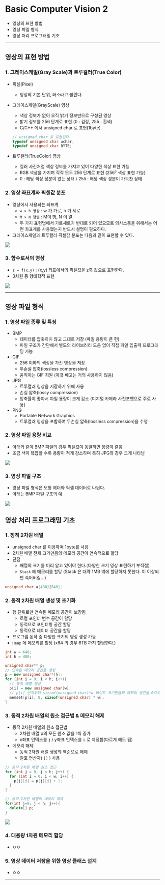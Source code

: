 # Basic Computer Vision 2
  - 영상의 표현 방법
  - 영상 파일 형식
  - 영상 처리 프로그래밍 기초

---

## 영상의 표현 방법
  ### 1. 그레이스케일(Gray Scale)과 트루컬러(True Color)
  - 픽셀(Pixel)
    - 영상의 기본 단위, 화소라고 불린다.
  - 그레이스케일(GrayScale) 영상
    - 색상 정보가 없이 오직 밝기 정보만으로 구성된 영상
    - 밝기 정보를 256 단계로 표현 (0 : 검정, 255 : 흰색)
    - C/C++ 에서 unsigned char 로 표현(1byte)

    ```cpp
    // unsigned char 로 표현한다
    typedef unsigned char uchar;
    typedef unsigned char BYTE;
    ```

  - 트루컬러(TrueColor) 영상
    - 컬러 사진처럼 색상 정보를 가지고 있어 다양한 색상 표현 가능
    - RGB 색상을 가지며 각각 모두 256 단계로 표현 (256³ 색상 표현 가능)
    - 0 : 해당 색상 성분이 없는 상태 / 255 : 해당 색상 성분이 가득찬 상태

  ### 2. 영상 좌표계와 픽셀값 분포
  - 영상에서 사용되는 좌표계
    - `w × h 영상` : w 가 가로, h 가 세로
    - `M × N 행렬` : M이 행, N 이 열
    - 두 가지 표현법에서 가로세로가 반대로 되어 있으므로 의사소통을 위해서는 어떤 좌표계를 사용했는지 반드시 설명이 필요하다.
  - 그레이스케일과 트루컬러 픽셀값 분포는 다음과 같이 표현할 수 있다.

  ![](https://github.com/Lee-KyungSeok/ComputerVision-Study/blob/master/Basic%20ComputerVision2/picture/xy.png)

  ### 3. 함수로서의 영상
  - `z = f(x,y)` : (x,y) 좌표에서의 픽셀값을 z축 값으로 표현한다.
  - 3차원 등 형태학적 표현

  ![](https://github.com/Lee-KyungSeok/ComputerVision-Study/blob/master/Basic%20ComputerVision2/picture/functionpx.png)

---

## 영상 파일 형식
  ### 1. 영상 파일 종류 및 특징
  - BMP
    - 데이터를 압축하지 않고 그대로 저장 (파일 용량이 큰 편)
    - 파일 구조가 간단해서 별도의 라이브러리 도움 없이 직접 파일 입출력 프로그래밍 가능
  - GIF
    - 256 이하의 색상을 가진 영상을 저장
    - 무손실 압축(lossless compression)
    - 움직이는 GIF 지원 (이것 빼고는 거의 사용하지 않음)
  - JPG
    - 트루컬러 영상을 저장하기 위해 사용
    - 손실 압축(lossy compression)
    - 압축률이 좋아서 파일 용량이 크게 감소 (디지털 카메라 사진포멧으로 주로 사용)
  - PNG
    - Portable Network Graphics
    - 트루컬러 영상을 포함하여 무손실 압축(lossless compression)을 수행

  ### 2. 영상 파일 용량 비교
  - 아래와 같이 BMP 파일의 경우 픽셀값이 동일하면 용량이 같음
  - 조금 색이 복잡할 수록 용량이 적게 감소하며 특히 JPG의 경우 크게 나타남

  ![](https://github.com/Lee-KyungSeok/ComputerVision-Study/blob/master/Basic%20ComputerVision2/picture/formatcom.png)

  ### 3. 영상 파일 구조
  - 영상 파일 형식은 보통 헤더와 픽셀 데이터로 나뉜다.
  - 아래는 BMP 파일 구조의 예

  ![](https://github.com/Lee-KyungSeok/ComputerVision-Study/blob/master/Basic%20ComputerVision2/picture/format2.png)

## 영상 처리 프로그래밍 기초
  ### 1. 정적 2차원 배열
  - unsigned char 를 이용하며 1byte를 사용
  - 2차원 배열 전체 크기만큼의 메모리 공간이 연속적으로 할당
  - 단점
    - 배열의 크기를 미리 알고 있어야 한다.(다양한 크기 영상 표현하기 부적절)
    - `Stack` 에 메모리를 할당 (Stack 은 대략 1MB 밖에 할당하지 못한다. 이 이상되면 죽어버림...)

  ```cpp
  unsigned char a[480][640];
  ```

  ### 2. 동적 2차원 배열 생성 및 초기화
  - 행 단위로만 연속된 메모리 공간이 보장됨
    - 로컬 포인터 변수 공간이 할당
    - 동적으로 포인터형 공간 할당
    - 동적으로 데이터 공간을 할당
  - 프로그램 동작 중 다양한 크기의 영상 생성 가능
  - `Heap` 에 메모리를 할당 (x64 의 경우 8TB 까지 할당한다.)

  ```cpp
  int w = 640;
  int h = 480;

  unsigned char** p;
  // 연속된 메모리 공간을 생성
  p = new unsigned char*[h];
  for (int i = 0; i < h; i++){
    // 동적 배열 생성
    p[i] = new unsigned char[w];
    // p[i] 번지부터 sizeof(unsigned char)*w 바이트 크기만큼의 메모리 공간을 0으로 설정*
    memset(p[i], 0, sizeof(unsigned char) * w);
  }
  ```

  ### 3. 동적 2차원 배열의 원소 접근법 & 메모리 해제
  - 동적 2차원 배열의 원소 접근법
    - 2차원 배열 p의 모든 원소 값을 1씩 증가
    - x좌표 인덱스를 `j` / y좌표 인덱스를 `i` 로 지정함(다르게 해도 됨)
  - 메모리 해제
    - 동적 2차원 배열 생성의 역순으로 해제
    - 괄호 연산자( `[]` ) 사용

  ```cpp
  // 동적 2차원 배열 원소 접근
  for (int j = 0; j < h; j++) {
    for (int i = 0; i < w; i++) {
      p[j][i] = p[j][i] + 1;
    }
  }

  // 동적 2차원 배열의 메모리 해제
  for(int j=0; j < h; j++){
    delete[] p;
  }
  ```

  ![](https://github.com/Lee-KyungSeok/ComputerVision-Study/blob/master/Basic%20ComputerVision2/picture/array.png)

  ### 4. 대용량 1차원 메모리 할당
  - ㅇㅇ

  ### 5. 영상 데이터 저장을 위한 영상 클래스 설계
  - ㅇㅇ
---

